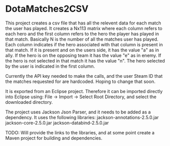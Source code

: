 # DotaMatches2CSV
This project creates a csv file that has all the relevent data for each match the user has played.
It creates a Nx113 matrix where each column refers to each hero and the first column refers to the hero the player has played in that match. Basically N is the number of all the matches user has played. Each column indicates if the hero associated with that column is present in that match. If it is present and on the users side, it has the value "a" as in ally. If the hero is on the opposing team it has the value "e" as in enemy. If the hero is not selected in that match it has the value "n". The hero selected by the user is indicated in the first column.

Currently the API key needed to make the calls, and the user Steam ID that the matches requested for are hardcoded. Hoping to change that soon.

It is exported from an Eclipse project. Therefore it can be imported directly into Eclipse using:
File -> Import -> Select Root Directory, and select the downloaded directory.

The project uses Jackson Json Parser, and it needs to be added as a dependency. It uses the following libraries:
jackson-annotations-2.5.0.jar
jackson-core-2.5.0.jar
jackson-databind-2.5.0.jar

TODO: Will provide the links to the libraries, and at some point create a Maven project for building and dependencies.



